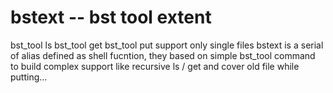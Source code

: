 # bstext -- bst tool extent
bst_tool ls
bst_tool get
bst_tool put
support only single files
bstext is a serial of alias defined as shell fucntion, 
they based on simple bst_tool command to build
complex support like recursive ls / get and
cover old file while putting...

